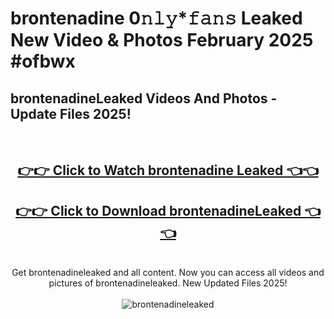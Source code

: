 # brontenadine 0𝚗𝚕𝚢*𝚏𝚊𝚗𝚜 Leaked New Video & Photos February 2025 #ofbwx

<h2>brontenadineLeaked Videos And Photos - Update Files 2025!</h2>
<br>
<div align="center">
<h2><a href="https://mediaupload.pro?title=brontenadine&ref=11F" rel="nofollow">👉👉 Click to Watch brontenadine Leaked 👈👈</a></h2>
<h2><a href="https://mediaupload.pro?title=brontenadine&ref=11F" rel="nofollow">👉👉 Click to Download brontenadineLeaked 👈👈</a></h2>
<br>
Get brontenadineleaked and all content. Now you can access all videos and pictures of brontenadineleaked. New Updated Files 2025!
<br>
<br>
<a href="https://mediaupload.pro?title=brontenadine&ref=11F" rel="nofollow" data-target="animated-image.originalLink"><img src="https://i.ibb.co/Gkj2r4b/banner.png" alt="brontenadineleaked" style="max-width: 100%; display: inline-block;" data-target="animated-image.originalImage"></a>
</div>
<br>

